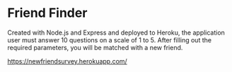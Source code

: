 # Friend Finder
Created with Node.js and Express and deployed to Heroku, the application user must answer 10 questions on a scale of 1 to 5. After filling out the required parameters, you will be matched with a new friend.

https://newfriendsurvey.herokuapp.com/